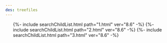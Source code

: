 ```yaml
---
des: treefiles
---
```


<ul>
    {%- include searchChildList.html path="1.html" ver="8.6" -%}
    {%- include searchChildList.html path="2.html" ver="8.6" -%}
    {%- include searchChildList.html path="3.html" ver="8.6" -%}
</ul>
